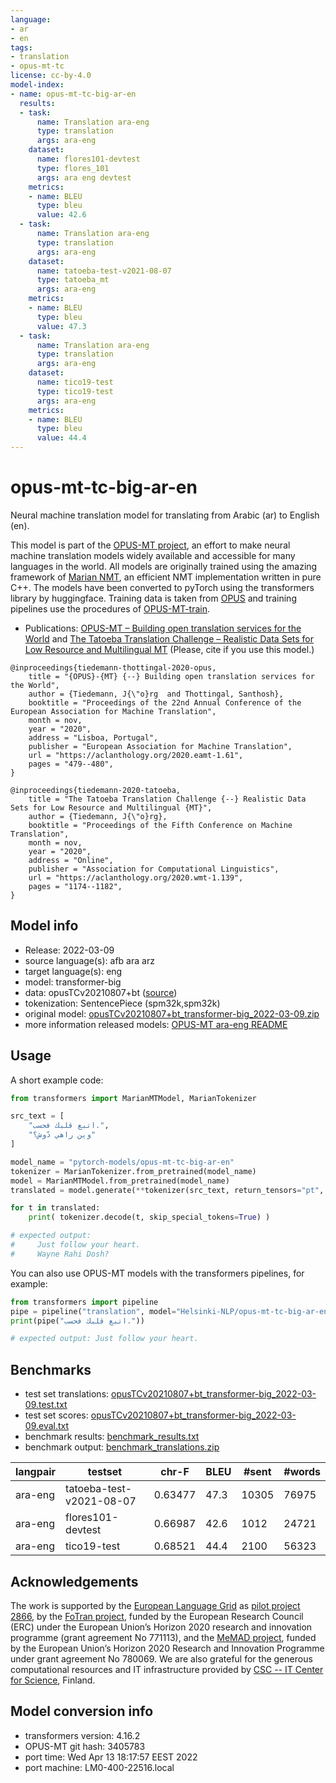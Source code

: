 ```yaml
---
language:
- ar
- en
tags:
- translation
- opus-mt-tc
license: cc-by-4.0
model-index:
- name: opus-mt-tc-big-ar-en
  results:
  - task:
      name: Translation ara-eng
      type: translation
      args: ara-eng
    dataset:
      name: flores101-devtest
      type: flores_101
      args: ara eng devtest
    metrics:
    - name: BLEU
      type: bleu
      value: 42.6
  - task:
      name: Translation ara-eng
      type: translation
      args: ara-eng
    dataset:
      name: tatoeba-test-v2021-08-07
      type: tatoeba_mt
      args: ara-eng
    metrics:
    - name: BLEU
      type: bleu
      value: 47.3
  - task:
      name: Translation ara-eng
      type: translation
      args: ara-eng
    dataset:
      name: tico19-test
      type: tico19-test
      args: ara-eng
    metrics:
    - name: BLEU
      type: bleu
      value: 44.4
---
```

# opus-mt-tc-big-ar-en

Neural machine translation model for translating from Arabic (ar) to English (en).

This model is part of the [OPUS-MT project](https://github.com/Helsinki-NLP/Opus-MT), an effort to make neural machine translation models widely available and accessible for many languages in the world. All models are originally trained using the amazing framework of [Marian NMT](https://marian-nmt.github.io/), an efficient NMT implementation written in pure C++. The models have been converted to pyTorch using the transformers library by huggingface. Training data is taken from [OPUS](https://opus.nlpl.eu/) and training pipelines use the procedures of [OPUS-MT-train](https://github.com/Helsinki-NLP/Opus-MT-train).

* Publications: [OPUS-MT – Building open translation services for the World](https://aclanthology.org/2020.eamt-1.61/) and [The Tatoeba Translation Challenge – Realistic Data Sets for Low Resource and Multilingual MT](https://aclanthology.org/2020.wmt-1.139/) (Please, cite if you use this model.)

```
@inproceedings{tiedemann-thottingal-2020-opus,
    title = "{OPUS}-{MT} {--} Building open translation services for the World",
    author = {Tiedemann, J{\"o}rg  and Thottingal, Santhosh},
    booktitle = "Proceedings of the 22nd Annual Conference of the European Association for Machine Translation",
    month = nov,
    year = "2020",
    address = "Lisboa, Portugal",
    publisher = "European Association for Machine Translation",
    url = "https://aclanthology.org/2020.eamt-1.61",
    pages = "479--480",
}

@inproceedings{tiedemann-2020-tatoeba,
    title = "The Tatoeba Translation Challenge {--} Realistic Data Sets for Low Resource and Multilingual {MT}",
    author = {Tiedemann, J{\"o}rg},
    booktitle = "Proceedings of the Fifth Conference on Machine Translation",
    month = nov,
    year = "2020",
    address = "Online",
    publisher = "Association for Computational Linguistics",
    url = "https://aclanthology.org/2020.wmt-1.139",
    pages = "1174--1182",
}
```

## Model info

* Release: 2022-03-09
* source language(s): afb ara arz
* target language(s): eng
* model: transformer-big
* data: opusTCv20210807+bt ([source](https://github.com/Helsinki-NLP/Tatoeba-Challenge))
* tokenization: SentencePiece (spm32k,spm32k)
* original model: [opusTCv20210807+bt_transformer-big_2022-03-09.zip](https://object.pouta.csc.fi/Tatoeba-MT-models/ara-eng/opusTCv20210807+bt_transformer-big_2022-03-09.zip)
* more information released models: [OPUS-MT ara-eng README](https://github.com/Helsinki-NLP/Tatoeba-Challenge/tree/master/models/ara-eng/README.md)

## Usage

A short example code:

```python
from transformers import MarianMTModel, MarianTokenizer

src_text = [
    "اتبع قلبك فحسب.",
    "وين راهي دّوش؟"
]

model_name = "pytorch-models/opus-mt-tc-big-ar-en"
tokenizer = MarianTokenizer.from_pretrained(model_name)
model = MarianMTModel.from_pretrained(model_name)
translated = model.generate(**tokenizer(src_text, return_tensors="pt", padding=True))

for t in translated:
    print( tokenizer.decode(t, skip_special_tokens=True) )

# expected output:
#     Just follow your heart.
#     Wayne Rahi Dosh?
```

You can also use OPUS-MT models with the transformers pipelines, for example:

```python
from transformers import pipeline
pipe = pipeline("translation", model="Helsinki-NLP/opus-mt-tc-big-ar-en")
print(pipe("اتبع قلبك فحسب."))

# expected output: Just follow your heart.
```

## Benchmarks

* test set translations: [opusTCv20210807+bt_transformer-big_2022-03-09.test.txt](https://object.pouta.csc.fi/Tatoeba-MT-models/ara-eng/opusTCv20210807+bt_transformer-big_2022-03-09.test.txt)
* test set scores: [opusTCv20210807+bt_transformer-big_2022-03-09.eval.txt](https://object.pouta.csc.fi/Tatoeba-MT-models/ara-eng/opusTCv20210807+bt_transformer-big_2022-03-09.eval.txt)
* benchmark results: [benchmark_results.txt](benchmark_results.txt)
* benchmark output: [benchmark_translations.zip](benchmark_translations.zip)

| langpair | testset | chr-F | BLEU  | #sent | #words |
|----------|---------|-------|-------|-------|--------|
| ara-eng | tatoeba-test-v2021-08-07 | 0.63477 | 47.3 | 10305 | 76975 |
| ara-eng | flores101-devtest | 0.66987 | 42.6 | 1012 | 24721 |
| ara-eng | tico19-test | 0.68521 | 44.4 | 2100 | 56323 |

## Acknowledgements

The work is supported by the [European Language Grid](https://www.european-language-grid.eu/) as [pilot project 2866](https://live.european-language-grid.eu/catalogue/#/resource/projects/2866), by the [FoTran project](https://www.helsinki.fi/en/researchgroups/natural-language-understanding-with-cross-lingual-grounding), funded by the European Research Council (ERC) under the European Union’s Horizon 2020 research and innovation programme (grant agreement No 771113), and the [MeMAD project](https://memad.eu/), funded by the European Union’s Horizon 2020 Research and Innovation Programme under grant agreement No 780069. We are also grateful for the generous computational resources and IT infrastructure provided by [CSC -- IT Center for Science](https://www.csc.fi/), Finland.

## Model conversion info

* transformers version: 4.16.2
* OPUS-MT git hash: 3405783
* port time: Wed Apr 13 18:17:57 EEST 2022
* port machine: LM0-400-22516.local
